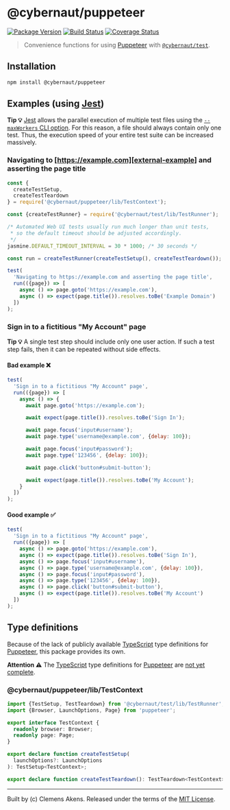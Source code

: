 # @cybernaut/puppeteer

[![Package Version][badge-npm-image]][badge-npm-link]
[![Build Status][badge-travis-image]][badge-travis-link]
[![Coverage Status][badge-coveralls-image]][badge-coveralls-link]

> Convenience functions for using [Puppeteer][external-puppeteer] with [`@cybernaut/test`][package-test].

## Installation

```sh
npm install @cybernaut/puppeteer
```

## Examples (using [Jest][external-jest])

**Tip 💡** [Jest][external-jest] allows the parallel execution of multiple test files using the [`--maxWorkers` CLI option][external-jest-maxworkers].
For this reason, a file should always contain only one test.
Thus, the execution speed of your entire test suite can be increased massively.

### Navigating to [https://example.com][external-example] and asserting the page title

```js
const {
  createTestSetup,
  createTestTeardown
} = require('@cybernaut/puppeteer/lib/TestContext');

const {createTestRunner} = require('@cybernaut/test/lib/TestRunner');

/* Automated Web UI tests usually run much longer than unit tests,
 * so the default timeout should be adjusted accordingly.
 */
jasmine.DEFAULT_TIMEOUT_INTERVAL = 30 * 1000; /* 30 seconds */

const run = createTestRunner(createTestSetup(), createTestTeardown());

test(
  'Navigating to https://example.com and asserting the page title',
  run(({page}) => [
    async () => page.goto('https://example.com'),
    async () => expect(page.title()).resolves.toBe('Example Domain')
  ])
);
```

### Sign in to a fictitious "My Account" page

**Tip 💡** A single test step should include only one user action.
If such a test step fails, then it can be repeated without side effects.

#### Bad example ❌

```js
test(
  'Sign in to a fictitious "My Account" page',
  run(({page}) => [
    async () => {
      await page.goto('https://example.com');

      await expect(page.title()).resolves.toBe('Sign In');

      await page.focus('input#username');
      await page.type('username@example.com', {delay: 100});

      await page.focus('input#password');
      await page.type('123456', {delay: 100});

      await page.click('button#submit-button');

      await expect(page.title()).resolves.toBe('My Account');
    }
  ])
);
```

#### Good example ✅

```js
test(
  'Sign in to a fictitious "My Account" page',
  run(({page}) => [
    async () => page.goto('https://example.com'),
    async () => expect(page.title()).resolves.toBe('Sign In'),
    async () => page.focus('input#username'),
    async () => page.type('username@example.com', {delay: 100}),
    async () => page.focus('input#password'),
    async () => page.type('123456', {delay: 100}),
    async () => page.click('button#submit-button'),
    async () => expect(page.title()).resolves.toBe('My Account')
  ])
);
```

## Type definitions

Because of the lack of publicly available [TypeScript][external-typescript] type definitions for [Puppeteer][external-puppeteer], this package provides its own.

**Attention ⚠️** The [TypeScript][external-typescript] type definitions for [Puppeteer][external-puppeteer] are [not yet complete][issue-391].

### @cybernaut/puppeteer/lib/TestContext

```ts
import {TestSetup, TestTeardown} from '@cybernaut/test/lib/TestRunner';
import {Browser, LaunchOptions, Page} from 'puppeteer';

export interface TestContext {
  readonly browser: Browser;
  readonly page: Page;
}

export declare function createTestSetup(
  launchOptions?: LaunchOptions
): TestSetup<TestContext>;

export declare function createTestTeardown(): TestTeardown<TestContext>;
```

---
Built by (c) Clemens Akens. Released under the terms of the [MIT License][cybernaut-license].

[badge-npm-image]: https://img.shields.io/npm/v/@cybernaut/puppeteer.svg
[badge-npm-link]: https://www.npmjs.com/package/@cybernaut/puppeteer
[badge-travis-image]: https://travis-ci.org/clebert/cybernaut.svg?branch=master
[badge-travis-link]: https://travis-ci.org/clebert/cybernaut
[badge-coveralls-image]: https://coveralls.io/repos/github/clebert/cybernaut/badge.svg?branch=master
[badge-coveralls-link]: https://coveralls.io/github/clebert/cybernaut?branch=master

[cybernaut-license]: https://github.com/clebert/cybernaut/blob/master/LICENSE

[package-test]: https://github.com/clebert/cybernaut/tree/master/@cybernaut/test

[issue-391]: https://github.com/clebert/cybernaut/issues/391

[external-example]: https://example.com
[external-jest]: https://facebook.github.io/jest/
[external-jest-maxworkers]: https://facebook.github.io/jest/docs/en/cli.html#maxworkers-num
[external-puppeteer]: https://github.com/GoogleChrome/puppeteer
[external-typescript]: http://www.typescriptlang.org/
